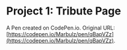 # Project 1: Tribute Page

A Pen created on CodePen.io. Original URL: [https://codepen.io/Marbulz/pen/qBapVZz](https://codepen.io/Marbulz/pen/qBapVZz).


